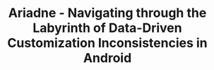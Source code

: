 ---
title: Ariadne - Navigating through the Labyrinth of Data-Driven Customization Inconsistencies in Android
authors: P Vyas, HUR Faheem, Y Aafer, N Asokan
excerpt: 34th USENIX Security Symposium (USENIX Security 25), 2025
link: https://www.usenix.org/system/files/usenixsecurity25-vyas.pdf
source: PDF
---